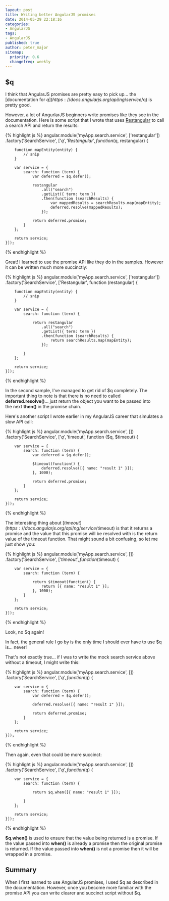 ```yaml
---
layout: post
title: Writing better AngularJS promises
date: 2014-05-29 22:18:16
categories:
- AngularJS
tags:
- AngularJS
published: true
author: peter_major
sitemap:
  priority: 0.6
  changefreq: weekly
---
```

## $q

I think that AngularJS promises are pretty easy to pick up... the [documentation for $q](https://docs.angularjs.org/api/ng/service/$q) is pretty good.

However, a lot of AngurlarJS beginners write promises like they see in the documentation. Here is some script that I wrote that uses [Restangular](https://github.com/mgonto/restangular) to call a search API and return the results:

{% highlight js %}
angular.module('myApp.search.service', ['restangular'])
.factory('SearchService', ['$q', 'Restangular',
    function ($q, restangular) {

        function mapEntity(entity) {
            // snip
        }
        
        var service = {
            search: function (term) {
                var deferred = $q.defer();

                restangular
                    .all("search")
                    .getList({ term: term })
                    .then(function (searchResults) {
                        var mappedResults = searchResults.map(mapEntity);
                        deferred.resolve(mappedResults);
                    });

                return deferred.promise;
            }
        };

        return service;
    }]);
{% endhighlight %}

<!--more-->

Great! I learned to use the promise API like they do in the samples. However it can be written much more succinctly:

{% highlight js %}
angular.module('myApp.search.service', ['restangular'])
.factory('SearchService', ['Restangular',
    function (restangular) {

        function mapEntity(entity) {
            // snip
        }
        
        var service = {
            search: function (term) {

                return restangular
                    .all("search")
                    .getList({ term: term })
                    .then(function (searchResults) {
                        return searchResults.map(mapEntity);
                    });

            }
        };

        return service;
    }]);
{% endhighlight %}

In the second sample, I've managed to get rid of $q completely. The important thing to note is that there is no need to called __deferred.resolve()__... just return the object you want to be passed into the next __then()__ in the promise chain.

Here's another script I wrote earlier in my AngularJS career that simulates a slow API call:

{% highlight js %}
angular.module('myApp.search.service', [])
.factory('SearchService', ['$q', '$timeout',
    function ($q, $timeout) {
        
        var service = {
            search: function (term) {
                var deferred = $q.defer();
 
                $timeout(function() {
                    deferred.resolve([{ name: "result 1" }]);
                }, 1000);
 
                return deferred.promise;
            }
        };
 
        return service;
    }]);
{% endhighlight %}

The interesting thing about [$timeout](https://docs.angularjs.org/api/ng/service/$timeout) is that it returns a promise and the value that this promise will be resolved with is the return value of the timeout function. That might sound a bit confusing, so let me just show you:

{% highlight js %}
angular.module('myApp.search.service', [])
.factory('SearchService', ['$timeout',
    function ($timeout) {
        
        var service = {
            search: function (term) {
 
                return $timeout(function() {
                    return [{ name: "result 1" }];
                }, 1000);
            }
        };
 
        return service;
    }]);
{% endhighlight %}

Look, no $q again!

In fact, the general rule I go by is the only time I should ever have to use $q is... never!

That's not exactly true... if I was to write the mock search service above without a timeout, I might write this:

{% highlight js %}
angular.module('myApp.search.service', [])
.factory('SearchService', ['$q',
    function ($q) {
        
        var service = {
            search: function (term) {
                var deferred = $q.defer();
 
                deferred.resolve([{ name: "result 1" }]);
 
                return deferred.promise;
            }
        };
 
        return service;
    }]);
{% endhighlight %}

Then again, even that could be more succinct:

{% highlight js %}
angular.module('myApp.search.service', [])
.factory('SearchService', ['$q',
    function ($q) {
        
        var service = {
            search: function (term) {

                return $q.when([{ name: "result 1" }]);
 
            }
        };
 
        return service;
    }]);
{% endhighlight %}

__$q.when()__ is used to ensure that the value being returned is a promise. If the value passed into __when()__ is already a promise then the original promise is returned. If the value passed into __when()__ is not a promise then it will be wrapped in a promise.

## Summary

When I first learned to use AngularJS promises, I used $q as described in the documentation. However, once you become more familiar with the promise API you can write clearer and succinct script without $q.
